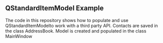 ## QStandardItemModel Example

The code in this repository shows how to populate and use QStandardItemModelto work with a third party API.
Contacts are saved in the class AddressBook.
Model is created and populated in the class MainWindow

